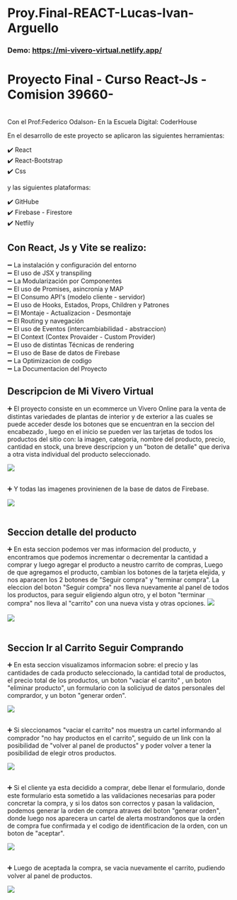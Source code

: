 # Proy.Final-REACT-Lucas-Ivan-Arguello

### Demo: https://mi-vivero-virtual.netlify.app/


<h1>Proyecto Final - Curso React-Js - Comision 39660- </h1>
<br>
Con el Prof:Federico Odalson- En la Escuela Digital: CoderHouse
<br>

En el desarrollo de este proyecto se aplicaron las siguientes herramientas:

✔️ React <br>
✔️ React-Bootstrap <br>
✔️ Css <br>

y las siguientes plataformas:

✔️ GitHube <br>
✔️ Firebase - Firestore <br>
✔️ Netfily <br>

<h2> Con React, Js y Vite se realizo: </h2>

➖ La instalación y configuración del entorno <br>
➖ El uso de JSX y transpiling <br>
➖ La Modularización por Componentes <br>
➖ El uso de Promises, asincronía y MAP <br>
➖ El Consumo API's (modelo cliente - servidor) <br>
➖ El uso de Hooks, Estados, Props, Children y Patrones <br>
➖ El Montaje - Actualizacion - Desmontaje <br>
➖ El Routing y navegación <br>
➖ El uso de Eventos (intercambiabilidad - abstraccion) <br>
➖ El Context (Contex Provaider - Custom Provider) <br>
➖ El uso de distintas Técnicas de rendering <br>
➖ El uso de Base de datos de Firebase <br>
➖ La Optimizacion de codigo <br>
➖ La Documentacion del Proyecto <br>

<h2> Descripcion de Mi Vivero Virtual</h2>

➕ El proyecto consiste en un ecommerce un Vivero Online para la venta de distintas variedades de plantas de interior y de 
exterior a las cuales se puede acceder desde los botones que se encuentran en la seccion del encabezado , luego en el inicio se pueden ver las tarjetas de todos los productos del sitio con: la imagen, categoria, nombre del producto, precio, cantidad en stock, una breve descripcion y un "boton de detalle" que deriva a otra vista individual del producto seleccionado.

<img src='/public/img-readme/1-Portada-Mi-Vivero-Virtual.jpg'>
<br>
<br>

➕ Y todas las imagenes provinienen de la base de datos de Firebase.

<img src='/public/img-readme/Firebase-Mi-Vivero-Virtual.jpg'>
<br>
<br>

<h2>Seccion detalle del producto </h2>
➕ En esta seccion podemos ver mas informacion del producto, y encontramos que podemos incrementar o decrementar la 
   cantidad a comprar y luego agregar el producto a neustro carrito de compras, Luego de que agregamos el producto, cambian los botones de la tarjeta elejida, y nos aparacen los 2 botones de "Seguir compra" y "terminar compra".
   La eleccion del boton "Seguir compra" nos lleva nuevamente al panel de todos los productos, para seguir eligiendo algun otro, y el boton "terminar compra" nos lleva al "carrito" con una nueva vista y otras opciones.

<img src='/public/img-readme/2-Secc-detalle-Mi-Vivero-Virtual.jpeg'>
<br>
<br>

<img src='/public/img-readme/3-Secc-detalle-Mi-Vivero-Virtual.jpeg'>
<br>
<br>

<h2>Seccion Ir al Carrito Seguir Comprando </h2>

➕ En esta seccion visualizamos informacion sobre: el precio y las cantidades de cada producto seleccionado, la cantidad total de productos, el precio total de los productos, un boton "vaciar el carrito" , un boton "eliminar producto", un formulario con la soliciyud de datos personales del comprardor, y un boton "generar orden".

<img src='/public/img-readme/4-Secc-Carrito-Mi-Vivero-Virtual.jpeg'>
<br>
<br>

➕ Si sleccionamos "vaciar el carrito" nos muestra un cartel informando al comprador "no hay productos en el carrito", seguido de un link con la posibilidad de "volver al panel de productos" y poder volver a tener la posibilidad de elegir otros productos.

<img src='/public/img-readme/5-Secc-Carrito-Mi-Vivero-Virtual.jpeg'>
<br>
<br>

➕ Si el cliente ya esta decidido a comprar, debe llenar el formulario, donde este formulario esta sometido a las validaciones necesarias para poder concretar la compra, y si los datos son correctos y pasan la validacion, podemos generar la orden de compra atraves del boton "generar orden", donde luego nos aparecera un cartel de alerta mostrandonos que la orden de compra fue confirmada y el codigo de identificacion de la orden, con un boton de "aceptar". 

<img src='/public/img-readme/6-Secc-Carrito-Mi-Vivero-Virtual.jpeg'>
<br>
<br>

➕ Luego de aceptada la compra, se vacia nuevamente el carrito, pudiendo volver al panel de productos. 

<img src='/public/img-readme/5-Secc-Carrito-Mi-Vivero-Virtual.jpeg'>